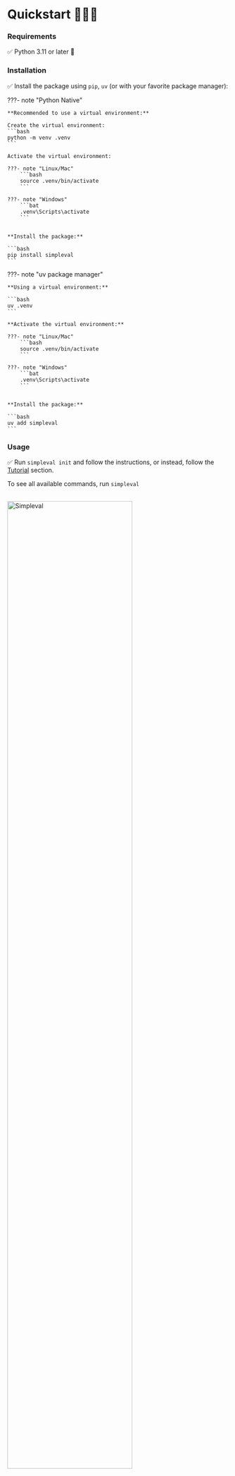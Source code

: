 # Quickstart 🏃‍♂️‍➡️

### Requirements

✅ Python 3.11 or later 🐍

### Installation

✅ Install the package using `pip`, `uv` (or with your favorite package manager):

???- note "Python Native"

    **Recommended to use a virtual environment:**

    Create the virtual environment:
    ```bash
    python -m venv .venv
    ```

    Activate the virtual environment:
    
    ???- note "Linux/Mac"
        ```bash
        source .venv/bin/activate 
        ```

    ???- note "Windows"
        ```bat
        .venv\Scripts\activate
        ```


    **Install the package:**

    ```bash
    pip install simpleval
    ```

???- note "uv package manager"

    **Using a virtual environment:**

    ```bash
    uv .venv
    ```
    
    **Activate the virtual environment:**
    
    ???- note "Linux/Mac"
        ```bash
        source .venv/bin/activate 
        ```

    ???- note "Windows"
        ```bat
        .venv\Scripts\activate
        ```


    **Install the package:**

    ```bash
    uv add simpleval
    ```

### Usage

✅ Run `simpleval init` and follow the instructions, or instead, follow the [Tutorial](./tutorial.md) section.

To see all available commands, run `simpleval`

<br>
<img src="../media/simpleval.png" alt="Simpleval" width="75%">

!!! tip "NOTE"
    Reading has many benefits.
    To get a better understanding and a more detailed guide, it is recommended to go through each item under the `Getting Started` section in the sidebar in order.

<br>
